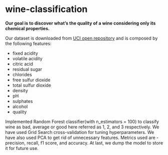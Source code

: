 # wine-classification

**Our goal is to discover what’s the quality of a wine considering only its chemical properties.**

Our dataset is downloaded from [UCI open repository](http://mlr.cs.umass.edu/ml/machine-learning-databases/wine-quality/winequality-red.csv) and is composed by the following features:
- fixed acidity
- volatile acidity
- citric acid
- residual sugar
- chlorides
- free sulfur dioxide
- total sulfur dioxide
- density
- pH
- sulphates
- alcohol
- quality

Implemented Random Forest classifier(with n_estimators = 100) to classify wine as bad, average or good here referred as 1, 2, and 3 respectively. We have used Grid Search cross-validation for tuning hyperparameters. We have also used PCA to get rid of unnecessary features. Metrics used are - precision, recall, f1 score, and accuracy. At last, we dump the model to store it for future use.

